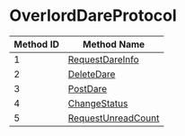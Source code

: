 # OverlordDareProtocol

| Method ID | Method Name |
|-----------|-------------|
| 1 | [RequestDareInfo](#1-requestdareinfo) |
| 2 | [DeleteDare](#2-deletedare) |
| 3 | [PostDare](#3-postdare) |
| 4 | [ChangeStatus](#4-changestatus) |
| 5 | [RequestUnreadCount](#5-requestunreadcount) |
